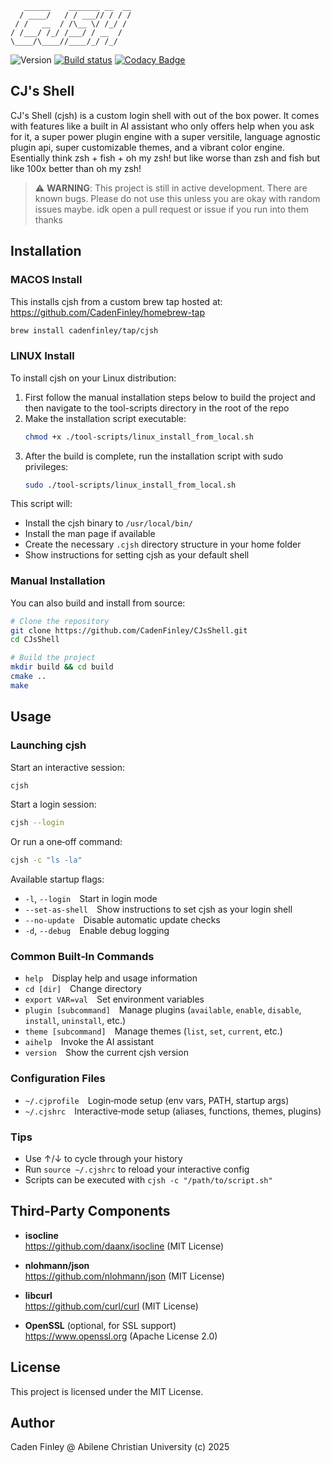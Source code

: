 ```plaintext
   ______    _______ __  __
  / ____/   / / ___// / / /
 / /   __  / /\__ \/ /_/ / 
/ /___/ /_/ /___/ / __  /  
\____/\____//____/_/ /_/   
```

![Version](https://img.shields.io/github/v/release/CadenFinley/CJsShell?label=version&color=blue)
[![Build status](https://ci.appveyor.com/api/projects/status/5m6bgk8lxf3ge256/branch/master?svg=true)](https://ci.appveyor.com/project/CadenFinley/cjsshell/branch/master)
[![Codacy Badge](https://app.codacy.com/project/badge/Grade/4e33a26accb6450da43c91c7b8e872e7)](https://app.codacy.com/gh/CadenFinley/CJsShell/dashboard?utm_source=gh&utm_medium=referral&utm_content=&utm_campaign=Badge_grade)

## CJ's Shell

CJ's Shell (cjsh) is a custom login shell with out of the box power. It comes with features like a built in AI assistant who only offers help when you ask for it, a super power plugin engine with a super versitile, language agnostic plugin api, super customizable themes, and a vibrant color engine. Esentially think zsh + fish + oh my zsh! but like worse than zsh and fish but like 100x better than oh my zsh!

> ⚠️ **WARNING**: This project is still in active development. There are known bugs. Please do not use this unless you are okay with random issues maybe. idk open a pull request or issue if you run into them thanks

## Installation

### MACOS Install

This installs cjsh from a custom brew tap hosted at: https://github.com/CadenFinley/homebrew-tap

```bash
brew install cadenfinley/tap/cjsh
```

### LINUX Install

To install cjsh on your Linux distribution:

1. First follow the manual installation steps below to build the project and then navigate to the tool-scripts directory in the root of the repo
2. Make the installation script executable:
   ```bash
   chmod +x ./tool-scripts/linux_install_from_local.sh
   ```
3. After the build is complete, run the installation script with sudo privileges:
   ```bash
   sudo ./tool-scripts/linux_install_from_local.sh
   ```

This script will:
- Install the cjsh binary to `/usr/local/bin/`
- Install the man page if available
- Create the necessary `.cjsh` directory structure in your home folder
- Show instructions for setting cjsh as your default shell

### Manual Installation

You can also build and install from source:

```bash
# Clone the repository
git clone https://github.com/CadenFinley/CJsShell.git
cd CJsShell

# Build the project
mkdir build && cd build
cmake ..
make
```

## Usage

### Launching cjsh
Start an interactive session:
```bash
cjsh
```

Start a login session:
```bash
cjsh --login
```
Or run a one‑off command:
```bash
cjsh -c "ls -la"
```
Available startup flags:
- `-l`, `--login` Start in login mode  
- `--set-as-shell` Show instructions to set cjsh as your login shell  
- `--no-update` Disable automatic update checks  
- `-d`, `--debug` Enable debug logging  

### Common Built‑In Commands
- `help` Display help and usage information  
- `cd [dir]` Change directory  
- `export VAR=val` Set environment variables  
- `plugin [subcommand]` Manage plugins (`available`, `enable`, `disable`, `install`, `uninstall`, etc.)  
- `theme [subcommand]` Manage themes (`list`, `set`, `current`, etc.)  
- `aihelp` Invoke the AI assistant  
- `version` Show the current cjsh version  

### Configuration Files
- `~/.cjprofile` Login‑mode setup (env vars, PATH, startup args)  
- `~/.cjshrc` Interactive‑mode setup (aliases, functions, themes, plugins)  

### Tips
- Use ↑/↓ to cycle through your history  
- Run `source ~/.cjshrc` to reload your interactive config  
- Scripts can be executed with `cjsh -c "/path/to/script.sh"`  

## Third‑Party Components

- **isocline**  
  https://github.com/daanx/isocline (MIT License)
 
- **nlohmann/json**  
  https://github.com/nlohmann/json (MIT License)
 
- **libcurl**  
  https://github.com/curl/curl (MIT License)
 
- **OpenSSL** (optional, for SSL support)  
  https://www.openssl.org (Apache License 2.0)

## License

This project is licensed under the MIT License.

## Author

Caden Finley @ Abilene Christian University (c) 2025
